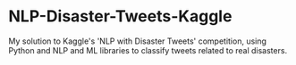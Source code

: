 # NLP-Disaster-Tweets-Kaggle
My solution to Kaggle's 'NLP with Disaster Tweets' competition, using Python and NLP and ML libraries to classify tweets related to real disasters.
